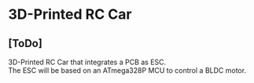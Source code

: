 # 3D-Printed RC Car
## [ToDo]
3D-Printed RC Car that integrates a PCB as ESC.  
The ESC will be based on an ATmega328P MCU to control a BLDC motor.
